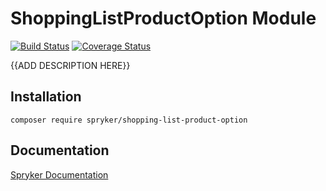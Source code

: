 # ShoppingListProductOption Module
[![Build Status](https://travis-ci.org/spryker/shopping-list-product-option.svg)](https://travis-ci.org/spryker/shopping-list-product-option)
[![Coverage Status](https://coveralls.io/repos/github/spryker/shopping-list-product-option/badge.svg)](https://coveralls.io/github/spryker/shopping-list-product-option)

{{ADD DESCRIPTION HERE}}

## Installation

```
composer require spryker/shopping-list-product-option
```

## Documentation

[Spryker Documentation](https://academy.spryker.com/developing_with_spryker/module_guide/modules.html)
